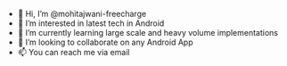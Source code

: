 - 👋 Hi, I’m @mohitajwani-freecharge
- 👀 I’m interested in latest tech in Android
- 🌱 I’m currently learning large scale and heavy volume implementations
- 💞️ I’m looking to collaborate on any Android App
- 📫 You can reach me via email

<!---
mohitajwani-freecharge/mohitajwani-freecharge is a ✨ special ✨ repository because its `README.md` (this file) appears on your GitHub profile.
You can click the Preview link to take a look at your changes.
--->
